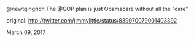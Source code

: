 @newtgingrich The @GOP plan is just Obamacare without all the "care" 

original: http://twitter.com/jimmylittle/status/839970079001403392 

March 09, 2017